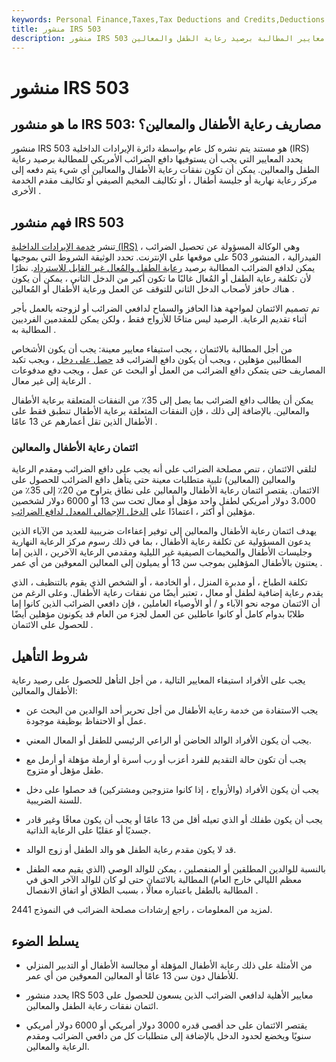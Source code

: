 ```yaml
---
keywords: Personal Finance,Taxes,Tax Deductions and Credits,Deductions and Credits
title: منشور IRS 503
description: منشور IRS 503 هو مستند يتم نشره كل عام بواسطة مصلحة الضرائب الأمريكية يحدد معايير المطالبة برصيد رعاية الطفل والمعالين.
---
```


# منشور IRS 503
## ما هو منشور IRS 503: مصاريف رعاية الأطفال والمعالين؟

منشور IRS 503 هو مستند يتم نشره كل عام بواسطة دائرة الإيرادات الداخلية (IRS) يحدد المعايير التي يجب أن يستوفيها دافع الضرائب الأمريكي للمطالبة برصيد رعاية الطفل والمعالين. يمكن أن تكون نفقات رعاية الأطفال والمعالين أي شيء يتم دفعه إلى مركز رعاية نهارية أو جليسة أطفال ، أو تكاليف المخيم الصيفي أو تكاليف مقدم الخدمة الأخرى .

## فهم منشور IRS 503

تنشر [خدمة الإيرادات الداخلية (IRS)](/irs) ، وهي الوكالة المسؤولة عن تحصيل الضرائب الفيدرالية ، المنشور 503 على موقعها على الإنترنت. تحدد الوثيقة الشروط التي بموجبها يمكن لدافع الضرائب المطالبة برصيد [رعاية الطفل والمُعال غير القابل للاسترداد](/childanddependentcarecredit). نظرًا لأن تكلفة رعاية الطفل أو المُعال غالبًا ما تكون أكبر من الدخل الثاني ، يمكن أن يكون هناك حافز لأصحاب الدخل الثاني للتوقف عن العمل ورعاية الأطفال أو المُعالين .

تم تصميم الائتمان لمواجهة هذا الحافز والسماح لدافعي الضرائب أو لزوجته بالعمل بأجر أثناء تقديم الرعاية. الرصيد ليس متاحًا للأزواج فقط ، ولكن يمكن للمقدمين الفرديين المطالبة به .

من أجل المطالبة بالائتمان ، يجب استيفاء معايير معينة: يجب أن يكون الأشخاص المطالبين مؤهلين ، ويجب أن يكون دافع الضرائب قد [حصل على دخل](/earnedincome) ، ويجب تكبد المصاريف حتى يتمكن دافع الضرائب من العمل أو البحث عن عمل ، ويجب دفع مدفوعات الرعاية إلى غير معال .

يمكن أن يطالب دافع الضرائب بما يصل إلى 35٪ من النفقات المتعلقة برعاية الأطفال والمعالين. بالإضافة إلى ذلك ، فإن النفقات المتعلقة برعاية الأطفال تنطبق فقط على الأطفال الذين تقل أعمارهم عن 13 عامًا .

### ائتمان رعاية الأطفال والمعالين

لتلقي الائتمان ، تنص مصلحة الضرائب على أنه يجب على دافع الضرائب ومقدم الرعاية والمعالين (المعالين) تلبية متطلبات معينة حتى يتأهل دافع الضرائب للحصول على الائتمان. يقتصر ائتمان رعاية الأطفال والمعالين على نطاق يتراوح من 20٪ إلى 35٪ من 3،000 دولار أمريكي لطفل واحد مؤهل أو معال تحت سن 13 أو 6000 دولار لشخصين مؤهلين أو أكثر ، اعتمادًا على [الدخل الإجمالي المعدل لدافع الضرائب](/agi).

يهدف ائتمان رعاية الأطفال والمعالين إلى توفير إعفاءات ضريبية للعديد من الآباء الذين يدعون المسؤولية عن تكلفة رعاية الأطفال ، بما في ذلك رسوم مركز الرعاية النهارية وجليسات الأطفال والمخيمات الصيفية غير الليلية ومقدمي الرعاية الآخرين ، الذين إما يعتنون بالأطفال المؤهلين بموجب سن 13 أو يميلون إلى المعالين المعوقين من أي عمر .

تكلفة الطباخ ، أو مدبرة المنزل ، أو الخادمة ، أو الشخص الذي يقوم بالتنظيف ، الذي يقدم رعاية إضافية لطفل أو معال ، تعتبر أيضًا من نفقات رعاية الأطفال. وعلى الرغم من أن الائتمان موجه نحو الآباء و / أو الأوصياء العاملين ، فإن دافعي الضرائب الذين كانوا إما طلابًا بدوام كامل أو كانوا عاطلين عن العمل لجزء من العام قد يكونون مؤهلين أيضًا للحصول على الائتمان .

## شروط التأهيل

يجب على الأفراد استيفاء المعايير التالية ، من أجل التأهل للحصول على رصيد رعاية الأطفال والمعالين:

- يجب الاستفادة من خدمة رعاية الأطفال من أجل تحرير أحد الوالدين من البحث عن عمل أو الاحتفاظ بوظيفة موجودة.

- يجب أن يكون الأفراد الوالد الحاضن أو الراعي الرئيسي للطفل أو المعال المعني.

- يجب أن تكون حالة التقديم للفرد أعزب أو رب أسرة أو أرملة مؤهلة أو أرمل مع طفل مؤهل أو متزوج.

- يجب أن يكون الأفراد (والأزواج ، إذا كانوا متزوجين ومشتركين) قد حصلوا على دخل للسنة الضريبية.

- يجب أن يكون طفلك أو الذي تعيله أقل من 13 عامًا أو يجب أن يكون معاقًا وغير قادر جسديًا أو عقليًا على الرعاية الذاتية.

- قد لا يكون مقدم رعاية الطفل هو والد الطفل أو زوج الوالد.

- بالنسبة للوالدين المطلقين أو المنفصلين ، يمكن للوالد الوصي (الذي يقيم معه الطفل معظم الليالي خارج العام) المطالبة بالائتمان حتى لو كان للوالد الآخر الحق في المطالبة بالطفل باعتباره معالًا ، بسبب الطلاق أو اتفاق الانفصال .

لمزيد من المعلومات ، راجع إرشادات مصلحة الضرائب في النموذج 2441.

## يسلط الضوء

- من الأمثلة على ذلك رعاية الأطفال المؤهلة أو مجالسة الأطفال أو التدبير المنزلي للأطفال دون سن 13 عامًا أو المعالين المعوقين من أي عمر.

- يحدد منشور IRS 503 معايير الأهلية لدافعي الضرائب الذين يسعون للحصول على ائتمان نفقات رعاية الطفل والمعالين.

- يقتصر الائتمان على حد أقصى قدره 3000 دولار أمريكي أو 6000 دولار أمريكي سنويًا ويخضع لحدود الدخل بالإضافة إلى متطلبات كل من دافعي الضرائب ومقدم الرعاية والمعالين.

